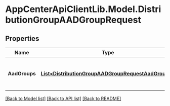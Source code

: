 # AppCenterApiClientLib.Model.DistributionGroupAADGroupRequest
## Properties

Name | Type | Description | Notes
------------ | ------------- | ------------- | -------------
**AadGroups** | [**List&lt;DistributionGroupAADGroupRequestAadGroups&gt;**](DistributionGroupAADGroupRequestAadGroups.md) | The list of aad group ids and names to add | [optional] 

[[Back to Model list]](../README.md#documentation-for-models) [[Back to API list]](../README.md#documentation-for-api-endpoints) [[Back to README]](../README.md)

